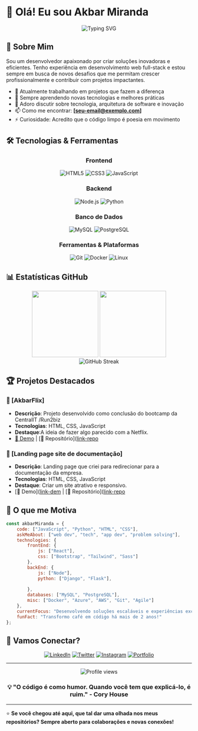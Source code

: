 # 👋 Olá! Eu sou Akbar Miranda

<div align="center">
  <img src="https://readme-typing-svg.herokuapp.com?font=Fira+Code&pause=1000&color=00D4AA&width=435&lines=Desenvolvedor+Full+Stack;Apaixonado+por+Tecnologia;Sempre+Aprendendo+Algo+Novo;Transformando+Ideias+em+Código" alt="Typing SVG" />
</div>

## 🚀 Sobre Mim

Sou um desenvolvedor apaixonado por criar soluções inovadoras e eficientes. Tenho experiência em desenvolvimento web full-stack e estou sempre em busca de novos desafios que me permitam crescer profissionalmente e contribuir com projetos impactantes.

- 🔭 Atualmente trabalhando em projetos que fazem a diferença
- 🌱 Sempre aprendendo novas tecnologias e melhores práticas
- 💬 Adoro discutir sobre tecnologia, arquitetura de software e inovação
- 📫 Como me encontrar: **[seu-email@exemplo.com]**
- ⚡ Curiosidade: Acredito que o código limpo é poesia em movimento

## 🛠️ Tecnologias & Ferramentas

<div align="center">

### Frontend
![HTML5](https://img.shields.io/badge/HTML5-E34F26?style=for-the-badge&logo=html5&logoColor=white)
![CSS3](https://img.shields.io/badge/CSS3-1572B6?style=for-the-badge&logo=css3&logoColor=white)
![JavaScript](https://img.shields.io/badge/JavaScript-F7DF1E?style=for-the-badge&logo=javascript&logoColor=black)


### Backend
![Node.js](https://img.shields.io/badge/Node.js-43853D?style=for-the-badge&logo=node.js&logoColor=white)
![Python](https://img.shields.io/badge/Python-3776AB?style=for-the-badge&logo=python&logoColor=white)


### Banco de Dados
![MySQL](https://img.shields.io/badge/MySQL-00000F?style=for-the-badge&logo=mysql&logoColor=white)
![PostgreSQL](https://img.shields.io/badge/PostgreSQL-316192?style=for-the-badge&logo=postgresql&logoColor=white)


### Ferramentas & Plataformas
![Git](https://img.shields.io/badge/Git-F05032?style=for-the-badge&logo=git&logoColor=white)
![Docker](https://img.shields.io/badge/Docker-2496ED?style=for-the-badge&logo=docker&logoColor=white)
![Linux](https://img.shields.io/badge/Linux-FCC624?style=for-the-badge&logo=linux&logoColor=black)

</div>

## 📊 Estatísticas GitHub

<div align="center">
  <img height="180em" src="https://github-readme-stats.vercel.app/api?username=akbarmiranda&show_icons=true&theme=radical&include_all_commits=true&count_private=true"/>
  <img height="180em" src="https://github-readme-stats.vercel.app/api/top-langs/?username=akbarmiranda&layout=compact&langs_count=8&theme=radical"/>
</div>

<div align="center">
  <img src="https://github-readme-streak-stats.herokuapp.com/?user=akbarmiranda&theme=radical" alt="GitHub Streak" />
</div>

## 🏆 Projetos Destacados

### 🌟 [AkbarFlix]
- **Descrição**: Projeto desenvolvido como conclusão do bootcamp da CentralIT /Run2biz
- **Tecnologias**: HTML, CSS, JavaScript
- **Destaque**:A ideia de fazer algo parecido com a Netflix.
- [🔗 Demo]( https://akbarmiranda.github.io/BeAcademy-FromZeroToHero-Projeto-Final/) | [📂 Repositório]([link-repo](https://github.com/akbarmiranda/BeAcademy-FromZeroToHero-Projeto-Final)

### 🌟 [Landing page site de documentação]
- **Descrição**: Landing page que criei para redirecionar para a documentação da empresa.
- **Tecnologias**: HTML, CSS, JavaScript
- **Destaque**: Criar um site atrativo e responsivo.
- [🔗 Demo]([link-dem](https://akbarmiranda.github.io/sitedocumentacao/) | [📂 Repositório]([link-repo](https://github.com/akbarmiranda/sitedocumentacao)


## 🎯 O que me Motiva

```javascript
const akbarMiranda = {
    code: ["JavaScript", "Python", "HTML", "CSS"],
    askMeAbout: ["web dev", "tech", "app dev", "problem solving"],
    technologies: {
        frontEnd: {
            js: ["React"],
            css: ["Bootstrap", "Tailwind", "Sass"]
        },
        backEnd: {
            js: ["Node"],
            python: ["Django", "Flask"],
        
        },
        databases: ["MySQL", "PostgreSQL"],
        misc: ["Docker", "Azure", "AWS", "Git", "Agile"]
    },
    currentFocus: "Desenvolvendo soluções escaláveis e experiências excepcionais",
    funFact: "Transformo café em código há mais de 2 anos!"
};
```

## 🤝 Vamos Conectar?

<div align="center">

[![LinkedIn](https://img.shields.io/badge/LinkedIn-0077B5?style=for-the-badge&logo=linkedin&logoColor=white)](https://linkedin.com/in/akbarmiranda)
[![Twitter](https://img.shields.io/badge/Twitter-1DA1F2?style=for-the-badge&logo=twitter&logoColor=white)](https://x.com/akbarmiranda)
[![Instagram](https://img.shields.io/badge/Instagram-E4405F?style=for-the-badge&logo=instagram&logoColor=white)](https://www.instagram.com/akbarmirandaoficial/)
[![Portfolio](https://img.shields.io/badge/Portfolio-000000?style=for-the-badge&logo=vercel&logoColor=white)](https://github.com/akbarmiranda)

</div>

---

<div align="center">
  <img src="https://komarev.com/ghpvc/?username=akbarmiranda&color=blueviolet&style=flat-square&label=Profile+Views" alt="Profile views" />
</div>

<div align="center">
  
### 💡 "O código é como humor. Quando você tem que explicá-lo, é ruim." - Cory House

</div>

---

⭐️ **Se você chegou até aqui, que tal dar uma olhada nos meus repositórios? Sempre aberto para colaborações e novas conexões!**

